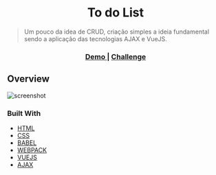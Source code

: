 <!-- Please update value in the {}  -->

<h1 align="center">To do List</h1>

> Um pouco da idea de CRUD, criação simples a ideia fundamental sendo a aplicação das tecnologias AJAX e VueJS.


<div align="center">
  <h3>
    <a href="https://carlosaaraujo.github.io/404-Not-Found/">
      Demo
    </a>
    <span> | </span>
    <a href="https://devchallenges.io/challenges/wBunSb7FPrIepJZAg0sY">
      Challenge
    </a>
  </h3>
</div>

<!-- OVERVIEW -->

## Overview

![screenshot](https://i.imgur.com/aFV2Baj.gif)

### Built With

<!-- This section should list any major frameworks that you built your project using. Here are a few examples.-->

- [HTML](https://www.w3schools.com/)
- [CSS](https://www.w3schools.com/css/css_website_layout.asp)
- [BABEL](https://babeljs.io/)
- [WEBPACK](https://webpack.js.org/)
- [VUEJS](https://vuejs.org/)
- [AJAX](https://www.npmjs.com/package/axios)


